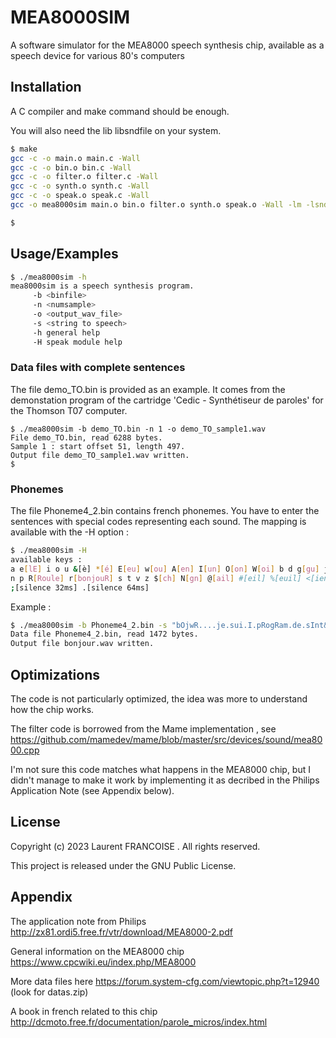 
# MEA8000SIM

A software simulator for the MEA8000 speech synthesis chip, available as a speech device for various 80's computers


## Installation

A C compiler and make command should be enough.

You will also need the lib libsndfile on your system.

```bash
$ make
gcc -c -o main.o main.c -Wall
gcc -c -o bin.o bin.c -Wall
gcc -c -o filter.o filter.c -Wall
gcc -c -o synth.o synth.c -Wall
gcc -c -o speak.o speak.c -Wall
gcc -o mea8000sim main.o bin.o filter.o synth.o speak.o -Wall -lm -lsndfile

$
```
    
## Usage/Examples

```bash
$ ./mea8000sim -h
mea8000sim is a speech synthesis program.
	 -b <binfile>
	 -n <numsample>
	 -o <output_wav_file>
	 -s <string to speech>
	 -h general help
	 -H speak module help
```

### Data files with complete sentences

The file demo_TO.bin is provided as an example. It comes from the demonstation program of the cartridge 'Cedic - Synthétiseur de paroles' for the Thomson T07 computer.

```
$ ./mea8000sim -b demo_TO.bin -n 1 -o demo_TO_sample1.wav
File demo_TO.bin, read 6288 bytes.
Sample 1 : start offset 51, length 497.
Output file demo_TO_sample1.wav written.
$
```

### Phonemes

The file Phoneme4_2.bin contains french phonemes. You have to enter the sentences with special
codes representing each sound. The mapping is available with the -H option : 

``` bash
$ ./mea8000sim -H
available keys :
a e[lE] i o u &[è] *[é] E[eu] w[ou] A[en] I[un] O[on] W[oi] b d g[gu] j k l m
n p R[Roule] r[bonjouR] s t v z $[ch] N[gn] @[ail] #[eil] %[euil] <[ien] >[oin] 0[Or]
;[silence 32ms] .[silence 64ms]
```

Example : 

``` bash
$ ./mea8000sim -b Phoneme4_2.bin -s "bOjwR....je.sui.I.pRogRam.de.sInt&z.vokal.." -o bonjour.wav
Data file Phoneme4_2.bin, read 1472 bytes.
Output file bonjour.wav written.
```


## Optimizations

The code is not particularly optimized, the idea was more to understand how the chip works.

The filter code is borrowed from the Mame implementation , see https://github.com/mamedev/mame/blob/master/src/devices/sound/mea8000.cpp

I'm not sure this code matches what happens in the MEA8000 chip, but I didn't manage to make it work by implementing it as decribed in the Philips Application Note (see Appendix below).

## License

Copyright (c) 2023 Laurent FRANCOISE . All rights reserved. 

This project is released under the GNU Public License.


## Appendix

The application note from Philips http://zx81.ordi5.free.fr/vtr/download/MEA8000-2.pdf

General information on the MEA8000 chip https://www.cpcwiki.eu/index.php/MEA8000

More data files here https://forum.system-cfg.com/viewtopic.php?t=12940 (look for datas.zip)

A book in french related to this chip http://dcmoto.free.fr/documentation/parole_micros/index.html